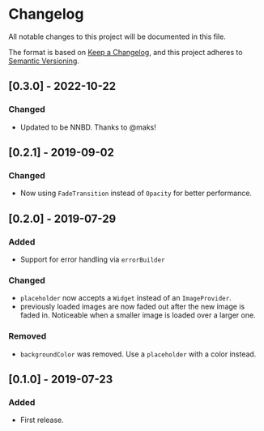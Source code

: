 # Changelog
All notable changes to this project will be documented in this file.

The format is based on [Keep a Changelog](https://keepachangelog.com/en/1.0.0/),
and this project adheres to [Semantic Versioning](https://semver.org/spec/v2.0.0.html).

## [0.3.0] - 2022-10-22
### Changed
- Updated to be NNBD. Thanks to @maks!

## [0.2.1] - 2019-09-02
### Changed
- Now using `FadeTransition` instead of `Opacity` for better performance.

## [0.2.0] - 2019-07-29
### Added
- Support for error handling via `errorBuilder`

### Changed
- `placeholder` now accepts a `Widget` instead of an `ImageProvider`.
- previously loaded images are now faded out after the new image is faded in. Noticeable when a smaller image is loaded over a larger one.

### Removed
- `backgroundColor` was removed. Use a `placeholder` with a color instead.

## [0.1.0] - 2019-07-23
### Added
- First release.
